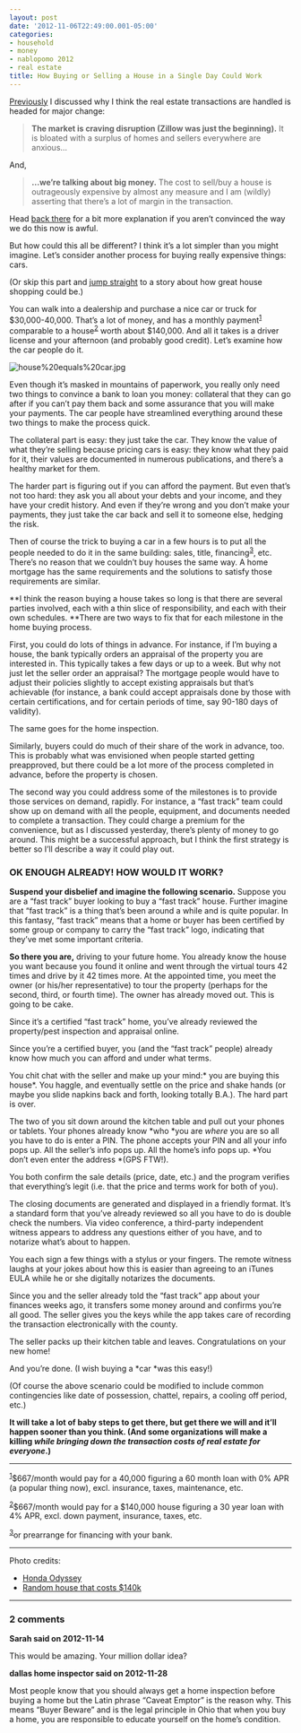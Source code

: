 ```yaml
---
layout: post
date: '2012-11-06T22:49:00.001-05:00'
categories:
- household
- money
- nablopomo 2012
- real estate
title: How Buying or Selling a House in a Single Day Could Work
---
```



[Previously](../2012/2012-11-death-by-thousand-paper-cuts-way-we-buy.html) I discussed why I think the real estate transactions are handled is headed for major change:
<blockquote> 

**The market is craving disruption (Zillow was just the beginning).** It is bloated with a surplus of homes and sellers everywhere are anxious…
</blockquote>

And,
<blockquote> 

**…we’re talking about big money.** The cost to sell/buy a house is outrageously expensive by almost any measure and I am (wildly) asserting that there’s a lot of margin in the transaction.
</blockquote>

Head [back there](../2012/2012-11-death-by-thousand-paper-cuts-way-we-buy.html) for a bit more explanation if you aren’t convinced the way we do this now is awful.

But how could this all be different? I think it’s a lot simpler than you might imagine. Let’s consider another process for buying really expensive things: cars.

(Or skip this part and [jump straight](#enough-already) to a story about how great house shopping could be.)

You can walk into a dealership and purchase a nice car or truck for $30,000-40,000. That’s a lot of money, and has a monthly payment<sup id="sup1-20121106">[1](#foot1-20121106)</sup> comparable to a house<sup id="sup2-20121106">[2](#foot2-20121106)</sup> worth about $140,000. And all it takes is a driver license and your afternoon (and probably good credit). Let’s examine how the car people do it.

![house%20equals%20car.jpg](house%20equals%20car.jpg)

Even though it’s masked in mountains of paperwork, you really only need two things to convince a bank to loan you money: collateral that they can go after if you can’t pay them back and some assurance that you will make your payments. The car people have streamlined everything around these two things to make the process quick.

The collateral part is easy: they just take the car. They know the value of what they’re selling because pricing cars is easy: they know what they paid for it, their values are documented in numerous publications, and there’s a healthy market for them. 

The harder part is figuring out if you can afford the payment. But even that’s not too hard: they ask you all about your debts and your income, and they have your credit history. And even if they’re wrong and you don’t make your payments, they just take the car back and sell it to someone else, hedging the risk.

Then of course the trick to buying a car in a few hours is to put all the people needed to do it in the same building: sales, title, financing<sup id="sup3-20121106">[3](#foot3-20121106)</sup>, etc. There’s no reason that we couldn’t buy houses the same way. A home mortgage has the same requirements and the solutions to satisfy those requirements are similar. 

**I think the reason buying a house takes so long is that there are several parties involved, each with a thin slice of responsibility, and each with their own schedules. **There are two ways to fix that for each milestone in the home buying process.

First, you could do lots of things in advance. For instance, if I’m buying a house, the bank typically orders an appraisal of the property you are interested in. This typically takes a few days or up to a week. But why not just let the seller order an appraisal? The mortgage people would have to adjust their policies slightly to accept existing appraisals but that’s achievable (for instance, a bank could accept appraisals done by those with certain certifications, and for certain periods of time, say 90-180 days of validity).

The same goes for the home inspection.

Similarly, buyers could do much of their share of the work in advance, too. This is probably what was envisioned when people started getting preapproved, but there could be a lot more of the process completed in advance, before the property is chosen.

The second way you could address some of the milestones is to provide those services on demand, rapidly. For instance, a “fast track” team could show up on demand with all the people, equipment, and documents needed to complete a transaction. They could charge a premium for the convenience, but as I discussed yesterday, there’s plenty of money to go around. This might be a successful approach, but I think the first strategy is better so I’ll describe a way it could play out.  <h3 id="enough-already">OK ENOUGH ALREADY! HOW WOULD IT WORK?</h3>

**Suspend your disbelief and imagine the following scenario.** Suppose you are a “fast track” buyer looking to buy a “fast track” house. Further imagine that “fast track” is a thing that’s been around a while and is quite popular. In this fantasy, “fast track” means that a home or buyer has been certified by some group or company to carry the “fast track” logo, indicating that they’ve met some important criteria.

**So there you are,** driving to your future home. You already know the house you want because you found it online and went through the virtual tours 42 times and drive by it 42 times more. At the appointed time, you meet the owner (or his/her representative) to tour the property (perhaps for the second, third, or fourth time). The owner has already moved out. This is going to be cake.

Since it’s a certified “fast track” home, you’ve already reviewed the property/pest inspection and appraisal online. 

Since you’re a certified buyer, you (and the “fast track” people) already know how much you can afford and under what terms.

You chit chat with the seller and make up your mind:* you are buying this house*. You haggle, and eventually settle on the price and shake hands (or maybe you slide napkins back and forth, looking totally B.A.). The hard part is over.

The two of you sit down around the kitchen table and pull out your phones or tablets. Your phones already know *who *you are *where* you are so all you have to do is enter a PIN. The phone accepts your PIN and all your info pops up. All the seller’s info pops up. All the home’s info pops up. *You don’t even enter the address *(GPS FTW!).

You both confirm the sale details (price, date, etc.) and the program verifies that everything’s legit (i.e. that the price and terms work for both of you). 

The closing documents are generated and displayed in a friendly format. It’s a standard form that you’ve already reviewed so all you have to do is double check the numbers. Via video conference, a third-party independent witness appears to address any questions either of you have, and to notarize what’s about to happen.

You each sign a few things with a stylus or your fingers. The remote witness laughs at your jokes about how this is easier than agreeing to an iTunes EULA while he or she digitally notarizes the documents.

Since you and the seller already told the “fast track” app about your finances weeks ago, it transfers some money around and confirms you’re all good. The seller gives you the keys while the app takes care of recording the transaction electronically with the county. 

The seller packs up their kitchen table and leaves. Congratulations on your new home!

And you’re done. (I wish buying a *car *was this easy!)

(Of course the above scenario could be modified to include common contingencies like date of possession, chattel, repairs, a cooling off period, etc.)

**It will take a lot of baby steps to get there, but get there we will and it’ll happen sooner than you think. (And some organizations will make a killing *while bringing down the transaction costs of real estate for everyone*.)**  <hr />

<sup id="foot1-20121106">[1](#sup1-20121106)</sup>$667/month would pay for a 40,000 figuring a 60 month loan with 0% APR (a popular thing now), excl. insurance, taxes, maintenance, etc.     

<sup id="foot2-20121106">[2](#sup2-20121106)</sup>$667/month would pay for a $140,000 house figuring a 30 year loan with 4% APR, excl. down payment, insurance, taxes, etc.     

<sup id="foot3-20121106">[3](#sup3-20121106)</sup>or prearrange for financing with your bank.     <hr />Photo credits:    <ul>   <li>[Honda Odyssey](http://automobiles.honda.com/tools/build-price/trims.aspx?ModelID=&ModelName=Odyssey&ModelYear=2013) </li>    <li>[Random house that costs $140k](http://www.zillow.com/homedetails/519-Fairchild-Ave-Kent-OH-44240/35156720_zpid/#1) </li> </ul>

---

### 2 comments

**Sarah said on 2012-11-14**

This would be amazing.  Your million dollar idea?

**dallas home inspector said on 2012-11-28**

Most people know that you should always get a home inspection before buying a home but the Latin phrase “Caveat Emptor” is the reason why. This means “Buyer Beware” and is the legal principle in Ohio that when you buy a home, you are responsible to educate yourself on the home’s condition.

